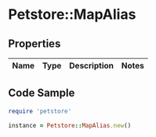 # Petstore::MapAlias

## Properties

| Name | Type | Description | Notes |
| ---- | ---- | ----------- | ----- |

## Code Sample

```ruby
require 'petstore'

instance = Petstore::MapAlias.new()
```

